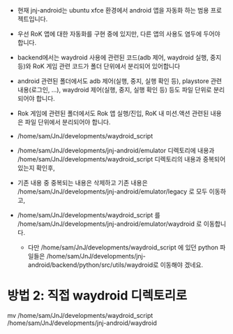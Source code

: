 - 현재 jnj-android는 ubuntu xfce 환경에서 android 앱을 자동화 하는 범용 프로젝트입니다.
- 우선 RoK 앱에 대한 자동화를 구현 중에 있지만, 다른 앱의 사용도 염두에 두어야 합니다.
- backend에서는 waydroid 사용에 관련된 코드(adb 제어, waydroid 실행, 중지 등)와 RoK 게임 관련 코드가 폴더 단위에서 분리되어 있어합니다
- android 관련된 폴더에서도 adb 제어(실행, 중지, 실행 확인 등), playstore 관련 내용(로그인, ...), waydroid 제어(실행, 중지, 실행 확인 등) 등도 파일 단위로 분리되어야 합니다.
- Rok 게임에 관련된 폴더에서도 Rok 앱 실행/진입, RoK 내 미션.액션 관련된 내용은 파일 단위에서 분리되어야 합니다.
- /home/sam/JnJ/developments/waydroid_script

- /home/sam/JnJ/developments/jnj-android/emulator 디렉토리에 내용과 /home/sam/JnJ/developments/waydroid_script 디렉토리의 내용과 중복되어 있는지 확인후,
- 기존 내용 중 중복되는 내용은 삭제하고 기존 내용은 /home/sam/JnJ/developments/jnj-android/emulator/legacy 로 모두 이동하고,
- /home/sam/JnJ/developments/waydroid_script 를 
/home/sam/JnJ/developments/jnj-android/emulator/waydroid 로 이동합니다.
  - 다만 /home/sam/JnJ/developments/waydroid_script 에 있던 python 파일들은 /home/sam/JnJ/developments/jnj-android/backend/python/src/utils/waydroid로 이동해야 겠네요.

# 방법 2: 직접 waydroid 디렉토리로
mv /home/sam/JnJ/developments/waydroid_script /home/sam/JnJ/developments/jnj-android/waydroid